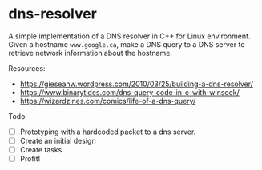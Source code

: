 # dns-resolver
A simple implementation of a DNS resolver in C++ for Linux environment.
Given a hostname `www.google.ca`, make a DNS query to a DNS server to retrieve network information about the hostname.

Resources:
* https://gieseanw.wordpress.com/2010/03/25/building-a-dns-resolver/
* https://www.binarytides.com/dns-query-code-in-c-with-winsock/
* https://wizardzines.com/comics/life-of-a-dns-query/

Todo:
- [ ] Prototyping with a hardcoded packet to a dns server.
- [ ] Create an initial design
- [ ] Create tasks
- [ ] Profit!